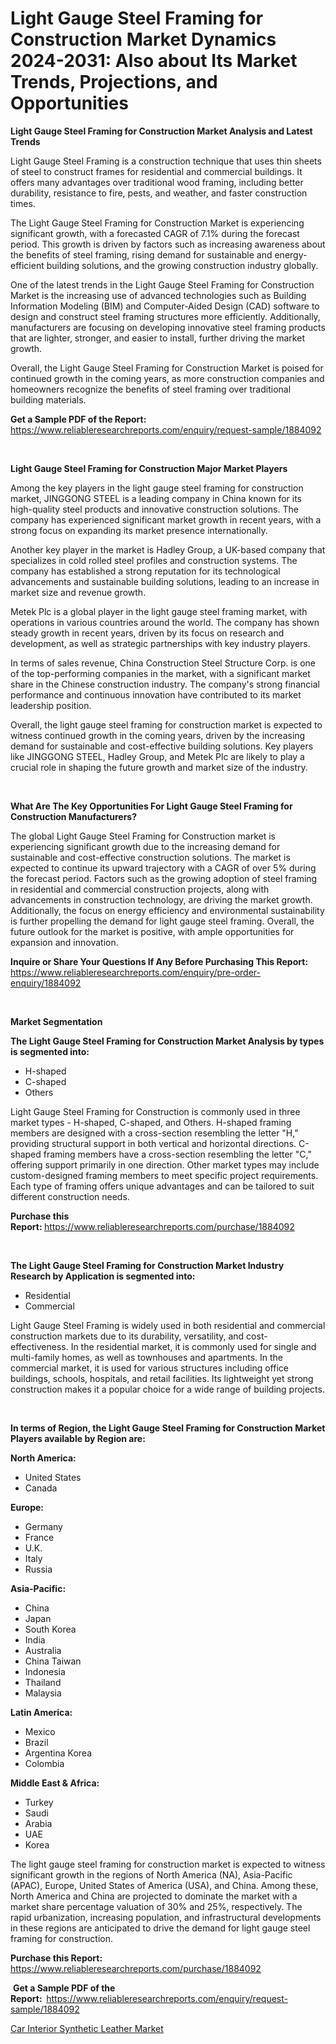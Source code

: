 <p><h1>Light Gauge Steel Framing for Construction Market Dynamics 2024-2031: Also about Its Market Trends, Projections, and Opportunities</h1></p><p><strong>Light Gauge Steel Framing for Construction Market Analysis and Latest Trends</strong></p>
<p><p>Light Gauge Steel Framing is a construction technique that uses thin sheets of steel to construct frames for residential and commercial buildings. It offers many advantages over traditional wood framing, including better durability, resistance to fire, pests, and weather, and faster construction times.</p><p>The Light Gauge Steel Framing for Construction Market is experiencing significant growth, with a forecasted CAGR of 7.1% during the forecast period. This growth is driven by factors such as increasing awareness about the benefits of steel framing, rising demand for sustainable and energy-efficient building solutions, and the growing construction industry globally.</p><p>One of the latest trends in the Light Gauge Steel Framing for Construction Market is the increasing use of advanced technologies such as Building Information Modeling (BIM) and Computer-Aided Design (CAD) software to design and construct steel framing structures more efficiently. Additionally, manufacturers are focusing on developing innovative steel framing products that are lighter, stronger, and easier to install, further driving the market growth.</p><p>Overall, the Light Gauge Steel Framing for Construction Market is poised for continued growth in the coming years, as more construction companies and homeowners recognize the benefits of steel framing over traditional building materials.</p></p>
<p><strong>Get a Sample PDF of the Report:&nbsp;</strong> <a href="https://www.reliableresearchreports.com/enquiry/request-sample/1884092">https://www.reliableresearchreports.com/enquiry/request-sample/1884092</a></p>
<p>&nbsp;</p>
<p><strong>Light Gauge Steel Framing for Construction Major Market Players</strong></p>
<p><p>Among the key players in the light gauge steel framing for construction market, JINGGONG STEEL is a leading company in China known for its high-quality steel products and innovative construction solutions. The company has experienced significant market growth in recent years, with a strong focus on expanding its market presence internationally.</p><p>Another key player in the market is Hadley Group, a UK-based company that specializes in cold rolled steel profiles and construction systems. The company has established a strong reputation for its technological advancements and sustainable building solutions, leading to an increase in market size and revenue growth.</p><p>Metek Plc is a global player in the light gauge steel framing market, with operations in various countries around the world. The company has shown steady growth in recent years, driven by its focus on research and development, as well as strategic partnerships with key industry players.</p><p>In terms of sales revenue, China Construction Steel Structure Corp. is one of the top-performing companies in the market, with a significant market share in the Chinese construction industry. The company's strong financial performance and continuous innovation have contributed to its market leadership position.</p><p>Overall, the light gauge steel framing for construction market is expected to witness continued growth in the coming years, driven by the increasing demand for sustainable and cost-effective building solutions. Key players like JINGGONG STEEL, Hadley Group, and Metek Plc are likely to play a crucial role in shaping the future growth and market size of the industry.</p></p>
<p>&nbsp;</p>
<p><strong>What Are The Key Opportunities For Light Gauge Steel Framing for Construction Manufacturers?</strong></p>
<p><p>The global Light Gauge Steel Framing for Construction market is experiencing significant growth due to the increasing demand for sustainable and cost-effective construction solutions. The market is expected to continue its upward trajectory with a CAGR of over 5% during the forecast period. Factors such as the growing adoption of steel framing in residential and commercial construction projects, along with advancements in construction technology, are driving the market growth. Additionally, the focus on energy efficiency and environmental sustainability is further propelling the demand for light gauge steel framing. Overall, the future outlook for the market is positive, with ample opportunities for expansion and innovation.</p></p>
<p><strong>Inquire or Share Your Questions If Any Before Purchasing This Report:</strong> <a href="https://www.reliableresearchreports.com/enquiry/pre-order-enquiry/1884092">https://www.reliableresearchreports.com/enquiry/pre-order-enquiry/1884092</a></p>
<p>&nbsp;</p>
<p><strong>Market Segmentation</strong></p>
<p><strong>The Light Gauge Steel Framing for Construction Market Analysis by types is segmented into:</strong></p>
<p><ul><li>H-shaped</li><li>C-shaped</li><li>Others</li></ul></p>
<p><p>Light Gauge Steel Framing for Construction is commonly used in three market types - H-shaped, C-shaped, and Others. H-shaped framing members are designed with a cross-section resembling the letter "H," providing structural support in both vertical and horizontal directions. C-shaped framing members have a cross-section resembling the letter "C," offering support primarily in one direction. Other market types may include custom-designed framing members to meet specific project requirements. Each type of framing offers unique advantages and can be tailored to suit different construction needs.</p></p>
<p><strong>Purchase this Report:&nbsp;</strong><a href="https://www.reliableresearchreports.com/purchase/1884092">https://www.reliableresearchreports.com/purchase/1884092</a></p>
<p>&nbsp;</p>
<p><strong>The Light Gauge Steel Framing for Construction Market Industry Research by Application is segmented into:</strong></p>
<p><ul><li>Residential</li><li>Commercial</li></ul></p>
<p><p>Light Gauge Steel Framing is widely used in both residential and commercial construction markets due to its durability, versatility, and cost-effectiveness. In the residential market, it is commonly used for single and multi-family homes, as well as townhouses and apartments. In the commercial market, it is used for various structures including office buildings, schools, hospitals, and retail facilities. Its lightweight yet strong construction makes it a popular choice for a wide range of building projects.</p></p>
<p>&nbsp;</p>
<p><strong>In terms of Region, the Light Gauge Steel Framing for Construction Market Players available by Region are:</strong></p>
<p>
    <p> <strong> North America: </strong>
        <ul>
            <li>United States</li>
            <li>Canada</li>
        </ul>
        </p> 
    <p> <strong> Europe: </strong>
        <ul>
            <li>Germany</li>
            <li>France</li>
            <li>U.K.</li>
            <li>Italy</li>
            <li>Russia</li>
        </ul>
        </p> 
    <p> <strong> Asia-Pacific: </strong>
        <ul>
            <li>China</li>
            <li>Japan</li>
            <li>South Korea</li>
            <li>India</li>
            <li>Australia</li>
            <li>China Taiwan</li>
            <li>Indonesia</li>
            <li>Thailand</li>
            <li>Malaysia</li>
        </ul>
        </p> 
    <p> <strong> Latin America: </strong>
        <ul>
            <li>Mexico</li>
            <li>Brazil</li>
            <li>Argentina Korea</li>
            <li>Colombia</li>
        </ul>
        </p> 
    <p> <strong> Middle East & Africa: </strong>
        <ul>
            <li>Turkey</li>
            <li>Saudi</li>
            <li>Arabia</li>
            <li>UAE</li>
            <li>Korea</li>
        </ul>
    </p>
    </p>
<p><p>The light gauge steel framing for construction market is expected to witness significant growth in the regions of North America (NA), Asia-Pacific (APAC), Europe, United States of America (USA), and China. Among these, North America and China are projected to dominate the market with a market share percentage valuation of 30% and 25%, respectively. The rapid urbanization, increasing population, and infrastructural developments in these regions are anticipated to drive the demand for light gauge steel framing for construction.</p></p>
<p><strong>Purchase this Report: </strong><a href="https://www.reliableresearchreports.com/purchase/1884092">https://www.reliableresearchreports.com/purchase/1884092</a></p>
<p>&nbsp;<strong>Get a Sample PDF of the Report:&nbsp;&nbsp;</strong><a href="https://www.reliableresearchreports.com/enquiry/request-sample/1884092">https://www.reliableresearchreports.com/enquiry/request-sample/1884092</a></p>
<p><strong></strong></p>
<p><p><a href="https://github.com/CliffMedina6/Market-Research-Report-List-4/blob/main/car-interior-synthetic-leather-market.md">Car Interior Synthetic Leather Market</a></p></p>